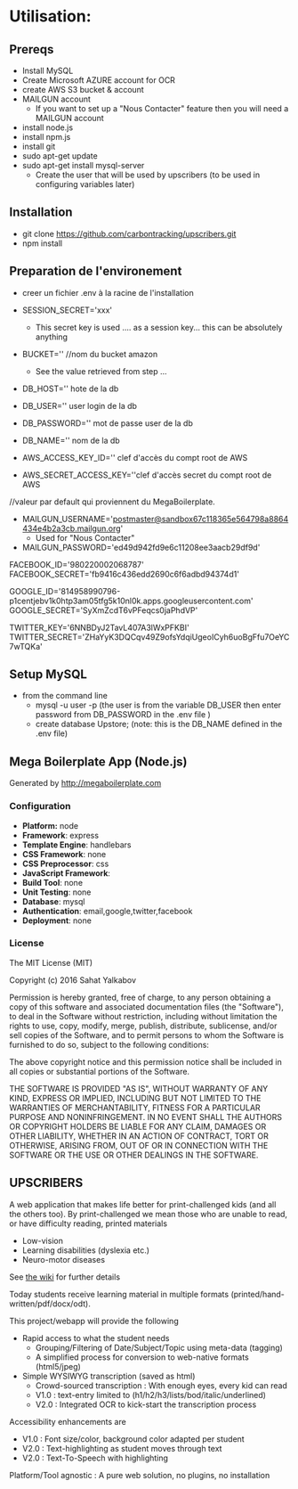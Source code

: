 # Utilisation:

## Prereqs
- Install MySQL
- Create Microsoft AZURE account for OCR
- create AWS S3 bucket & account
- MAILGUN account
  - If you want to set up a "Nous Contacter" feature then you will need a MAILGUN account
- install node.js
- install npm.js
- install git
- sudo apt-get update
- sudo apt-get install mysql-server
  - Create the user that will be used by upscribers (to be used in configuring variables later)

## Installation
- git clone https://github.com/carbontracking/upscribers.git
- npm install

## Preparation de l'environement

- creer un fichier .env à la racine de l'installation

- SESSION_SECRET='xxx'
  - This secret key is used .... as a session key... this can be absolutely anything
- BUCKET='' //nom du bucket amazon
  - See the value retrieved from step ...
- DB_HOST='' hote de la db
- DB_USER='' user login de la db
- DB_PASSWORD='' mot de passe user de la db
- DB_NAME='' nom de la db
- AWS_ACCESS_KEY_ID='' clef d'accès du compt root de AWS
- AWS_SECRET_ACCESS_KEY=''clef d'accès secret du compt root de AWS

//valeur par default qui proviennent du MegaBoilerplate.
- MAILGUN_USERNAME='postmaster@sandbox67c118365e564798a8864434e4b2a3cb.mailgun.org'
  - Used for "Nous Contacter"
- MAILGUN_PASSWORD='ed49d942fd9e6c11208ee3aacb29df9d'

FACEBOOK_ID='980220002068787'
FACEBOOK_SECRET='fb9416c436edd2690c6f6adbd94374d1'

GOOGLE_ID='814958990796-p1centjebv1k0htp3am05tfg5k10nl0k.apps.googleusercontent.com'
GOOGLE_SECRET='SyXmZcdT6vPFeqcs0jaPhdVP'

TWITTER_KEY='6NNBDyJ2TavL407A3lWxPFKBI'
TWITTER_SECRET='ZHaYyK3DQCqv49Z9ofsYdqiUgeoICyh6uoBgFfu7OeYC7wTQKa'

## Setup MySQL

- from the command line
  - mysql -u user -p (the user is from the variable DB_USER then enter password from DB_PASSWORD in the .env file )
  - create database Upstore; (note: this is the DB_NAME defined in the .env file)

## Mega Boilerplate App (Node.js)

Generated by http://megaboilerplate.com

### Configuration
- **Platform:** node
- **Framework**: express
- **Template Engine**: handlebars
- **CSS Framework**: none
- **CSS Preprocessor**: css
- **JavaScript Framework**: 
- **Build Tool**: none
- **Unit Testing**: none
- **Database**: mysql
- **Authentication**: email,google,twitter,facebook
- **Deployment**: none

### License
The MIT License (MIT)

Copyright (c) 2016 Sahat Yalkabov

Permission is hereby granted, free of charge, to any person obtaining a copy of this software and associated documentation files (the "Software"), to deal in the Software without restriction, including without limitation the rights to use, copy, modify, merge, publish, distribute, sublicense, and/or sell copies of the Software, and to permit persons to whom the Software is furnished to do so, subject to the following conditions:

The above copyright notice and this permission notice shall be included in all copies or substantial portions of the Software.

THE SOFTWARE IS PROVIDED "AS IS", WITHOUT WARRANTY OF ANY KIND, EXPRESS OR IMPLIED, INCLUDING BUT NOT LIMITED TO THE WARRANTIES OF MERCHANTABILITY, FITNESS FOR A PARTICULAR PURPOSE AND NONINFRINGEMENT. IN NO EVENT SHALL THE AUTHORS OR COPYRIGHT HOLDERS BE LIABLE FOR ANY CLAIM, DAMAGES OR OTHER LIABILITY, WHETHER IN AN ACTION OF CONTRACT, TORT OR OTHERWISE, ARISING FROM, OUT OF OR IN CONNECTION WITH THE SOFTWARE OR THE USE OR OTHER DEALINGS IN THE SOFTWARE.


## UPSCRIBERS

A web application that makes life better for print-challenged kids (and all the others too). 
By print-challenged we mean those who are unable to read, or have difficulty reading, printed materials
* Low-vision
* Learning disabilities (dyslexia etc.)
* Neuro-motor diseases

See [the wiki](https://github.com/carbontracking/upscribers/wiki) for further details


Today students receive learning material in  multiple formats (printed/hand-written/pdf/docx/odt).

This project/webapp will provide the following
* Rapid access to what the student needs
  * Grouping/Filtering of Date/Subject/Topic using meta-data (tagging)
  * A simplified process for conversion to web-native formats (html5/jpeg)
* Simple WYSIWYG transcription (saved as html)
  * Crowd-sourced transcription :  With enough eyes, every kid can read
  * V1.0 : text-entry limited to (h1/h2/h3/lists/bod/italic/underlined) 
  * V2.0 : Integrated OCR to kick-start the transcription process

Accessibility enhancements are
* V1.0 : Font size/color, background color adapted per student
* V2.0 : Text-highlighting as student moves through text
* V2.0 : Text-To-Speech with highlighting

Platform/Tool agnostic : A pure web solution, no plugins, no installation
